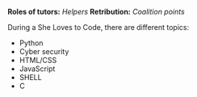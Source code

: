 **Roles of tutors:** *Helpers*
**Retribution:** *Coalition points*

During a She Loves to Code, there are different topics:
- Python
- Cyber security
- HTML/CSS
- JavaScript
- SHELL
- C
 